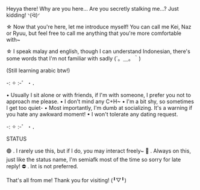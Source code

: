 Heyya there! Why are you here... Are you secretly stalking me...? Just kidding! ᐠ(ᐛ)ᐟ

☆⁠ Now that you're here, let me introduce myself! You can call me Kei, Naz or Ryuu, but feel free to call me anything that you're more comfortable with~

☆⁠ I speak malay and english, though I can understand Indonesian, there's some words that I'm not familiar with sadly (´。＿。｀)

(Still learning arabic btw!) 

-: ✧ :-゜・．

• Usually I sit alone or with friends, if I'm with someone, I prefer you not to approach me please. 
• I don't mind any C+H~
• I'm a bit shy, so sometimes I get too quiet-
• Most importantly, I'm dumb at socializing. It's a warning if you hate any awkward moment! 
• I won't tolerate any dating request. 

-: ✧ :-゜・．

STATUS

🟢 . I rarely use this, but if I do, you may interact freely~
🌙 . Always on this, just like the status name, I'm semiafk most of the time so sorry for late reply! 
⛔ . Int is not preferred. 

That's all from me! Thank you for visiting! (⁠⁠╹⁠▽⁠╹⁠⁠)
